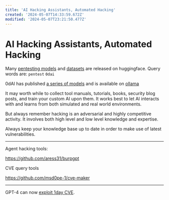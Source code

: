 ```yaml
---
title: 'AI Hacking Assistants, Automated Hacking'
created: '2024-05-07T14:33:59.672Z'
modified: '2024-05-07T23:21:50.477Z'
---
```


# AI Hacking Assistants, Automated Hacking

Many [pentesting models](https://hf-mirror.com/models?search=pentest) and [datasets](https://hf-mirror.com/datasets?search=pentest) are released on huggingface. Query words are: `pentest` `0dai`

0dAI has published [a series of models](https://hf-mirror.com/0dAI) and is available on [ollama](https://ollama.com/jjflores/0dai-v2)

It may worth while to collect tool manuals, tutorials, books, security blog posts, and train your custom AI upon them. It works best to let AI interacts with and learns from both simulated and real world environments.

But always remember hacking is an adversarial and highly competitive activity. It involves both high level and low level knowledge and expertise.

Always keep your knowledge base up to date in order to make use of latest vulnerabilities.

---

Agent hacking tools:

https://github.com/aress31/burpgpt


CVE query tools

https://github.com/msd0pe-1/cve-maker

---

GPT-4 can now [exploit 1day CVE](https://arxiv.org/pdf/2404.08144).

